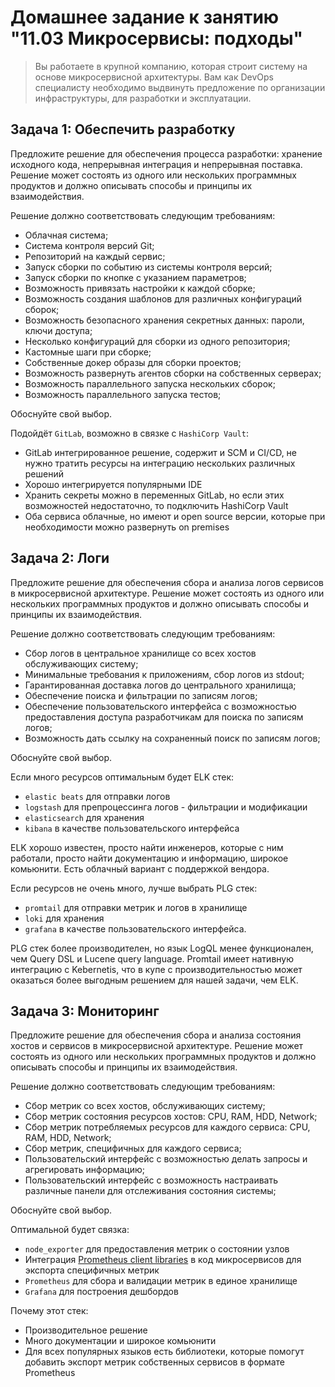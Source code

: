 # Домашнее задание к занятию "11.03 Микросервисы: подходы"

> Вы работаете в крупной компанию, которая строит систему на основе микросервисной архитектуры.
> Вам как DevOps специалисту необходимо выдвинуть предложение по организации инфраструктуры, для разработки и эксплуатации.


## Задача 1: Обеспечить разработку

 Предложите решение для обеспечения процесса разработки: хранение исходного кода, непрерывная интеграция и непрерывная поставка. 
 Решение может состоять из одного или нескольких программных продуктов и должно описывать способы и принципы их взаимодействия.
 
 Решение должно соответствовать следующим требованиям:
 - Облачная система;
 - Система контроля версий Git;
 - Репозиторий на каждый сервис;
 - Запуск сборки по событию из системы контроля версий;
 - Запуск сборки по кнопке с указанием параметров;
 - Возможность привязать настройки к каждой сборке;
 - Возможность создания шаблонов для различных конфигураций сборок;
 - Возможность безопасного хранения секретных данных: пароли, ключи доступа;
 - Несколько конфигураций для сборки из одного репозитория;
 - Кастомные шаги при сборке;
 - Собственные докер образы для сборки проектов;
 - Возможность развернуть агентов сборки на собственных серверах;
 - Возможность параллельного запуска нескольких сборок;
 - Возможность параллельного запуска тестов;
 
 Обоснуйте свой выбор.

Подойдёт `GitLab`, возможно в связке с `HashiCorp Vault`:
- GitLab интегрированное решение, содержит и SCM и CI/CD, не нужно тратить ресурсы на интеграцию нескольких различных решений
- Хорошо интегрируется популярными IDE
- Хранить секреты можно в переменных GitLab, но если этих возможностей недостаточно, то подключить HashiCorp Vault
- Оба сервиса облачные, но имеют и open source версии, которые при необходимости можно развернуть on premises

## Задача 2: Логи

 Предложите решение для обеспечения сбора и анализа логов сервисов в микросервисной архитектуре.
 Решение может состоять из одного или нескольких программных продуктов и должно описывать способы и принципы их взаимодействия.
 
 Решение должно соответствовать следующим требованиям:
 - Сбор логов в центральное хранилище со всех хостов обслуживающих систему;
 - Минимальные требования к приложениям, сбор логов из stdout;
 - Гарантированная доставка логов до центрального хранилища;
 - Обеспечение поиска и фильтрации по записям логов;
 - Обеспечение пользовательского интерфейса с возможностью предоставления доступа разработчикам для поиска по записям логов;
 - Возможность дать ссылку на сохраненный поиск по записям логов;
 
 Обоснуйте свой выбор.

Если много ресурсов оптимальным будет ELK стек:
- `elastic beats` для отправки логов
- `logstash` для препроцессинга логов - фильтрации и модификации
- `elasticsearch` для хранения
- `kibana` в качестве пользовательского интерфейса

ELK хорошо известен, просто найти инженеров, которые с ним работали, просто найти документацию и информацию, широкое комьюнити. Есть облачный вариант с поддержкой вендора.

Если ресурсов не очень много, лучше выбрать PLG стек:
- `promtail` для отправки метрик и логов в хранилище
- `loki` для хранения
- `grafana` в качестве пользовательского интерфейса.

PLG стек более производителен, но язык LogQL менее функционален, чем Query DSL и Lucene query language. Promtail имеет нативную интеграцию с Kebernetis, что в купе с производительностью может оказаться более выгодным решением для нашей задачи, чем ELK.

## Задача 3: Мониторинг

 Предложите решение для обеспечения сбора и анализа состояния хостов и сервисов в микросервисной архитектуре.
 Решение может состоять из одного или нескольких программных продуктов и должно описывать способы и принципы их взаимодействия.
 
 Решение должно соответствовать следующим требованиям:
 - Сбор метрик со всех хостов, обслуживающих систему;
 - Сбор метрик состояния ресурсов хостов: CPU, RAM, HDD, Network;
 - Сбор метрик потребляемых ресурсов для каждого сервиса: CPU, RAM, HDD, Network;
 - Сбор метрик, специфичных для каждого сервиса;
 - Пользовательский интерфейс с возможностью делать запросы и агрегировать информацию;
 - Пользовательский интерфейс с возможность настраивать различные панели для отслеживания состояния системы;
 
 Обоснуйте свой выбор.

Оптимальной будет связка:
- `node_exporter` для предоставления метрик о состоянии узлов
- Интеграция [Prometheus client libraries](https://prometheus.io/docs/instrumenting/clientlibs/) в код микросервисов для экспорта специфичных метрик
- `Prometheus` для сбора и валидации метрик в единое хранилище
- `Grafana` для построения дешбордов

Почему этот стек:
- Производительное решение
- Много документации и широкое комьюнити
- Для всех популярных языков есть библиотеки, которые помогут добавить экспорт метрик собственных сервисов в формате Prometheus

